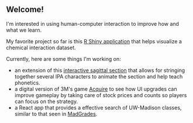 ## Welcome!

I'm interested in using human-computer interaction to improve how and what we learn.

My favorite project so far is this [R Shiny application](https://github.com/jacoblarget/chemical-position-visualizer) that helps visualize a chemical interaction dataset.

Currently, here are some things I'm working on:
- an extension of this [interactive sagittal section](http://smu-facweb.smu.ca/~s0949176/sammy/) that allows for stringing together several IPA characters to animate the section and help teach phonetics.
- a digital version of 3M's game [Acquire](https://en.wikipedia.org/wiki/Acquire) to see how UI upgrades can improve gameplay by taking care of stock prices and counts so players can focus on the strategy.
- a React app that provides a effective search of UW-Madison classes, similar to that seen in [MadGrades](https://madgrades.com/search).

<!---
jacoblarget/jacoblarget is a ✨ special ✨ repository because its `README.md` (this file) appears on your GitHub profile.
You can click the Preview link to take a look at your changes.

1. Ignore the GE Healthcare project
2. Pull up Shiny page from JR
3. Pull up Physics Simulator from Shreya
--->
